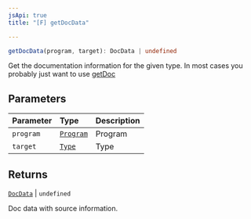 ```yaml
---
jsApi: true
title: "[F] getDocData"

---
```

```ts
getDocData(program, target): DocData | undefined
```

Get the documentation information for the given type. In most cases you probably just want to use [getDoc](getDoc.md)

## Parameters

| Parameter | Type | Description |
| :------ | :------ | :------ |
| `program` | [`Program`](../interfaces/Program.md) | Program |
| `target` | [`Type`](../type-aliases/Type.md) | Type |

## Returns

[`DocData`](../interfaces/DocData.md) \| `undefined`

Doc data with source information.
